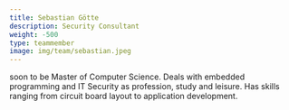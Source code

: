 ```yaml
---
title: Sebastian Götte
description: Security Consultant
weight: -500
type: teammember
image: img/team/sebastian.jpeg
---
```

soon to be Master of Computer Science.
Deals with embedded programming and IT Security as profession, study and leisure.
Has skills ranging from circuit board layout to application development.
